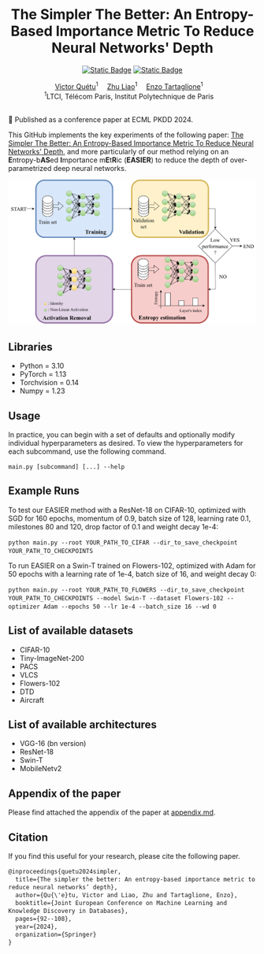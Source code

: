 <div align="center">
  <div>
  <h1>The Simpler The Better: An Entropy-Based Importance Metric To Reduce Neural Networks' Depth</h1> 

[![Static Badge](https://img.shields.io/badge/EASIER-arXiv-red)](https://arxiv.org/abs/2404.18949)
[![Static Badge](https://img.shields.io/badge/EASIER-Springer-blue)](https://link.springer.com/chapter/10.1007/978-3-031-70365-2_6)

  </div>

</div>

<div align="center">

<div>
    <a href='' target='_blank'>Victor Quétu</a><sup>1</sup>&emsp;
    <a href='' target='_blank'>Zhu Liao</a><sup>1</sup>&emsp;
    <a href='' target='_blank'>Enzo Tartaglione</a><sup>1</sup>&emsp;  
</div>
<div>
<sup>1</sup>LTCI, Télécom Paris, Institut Polytechnique de Paris&emsp;  

</div>
</div> <br>

📣 Published as a conference paper at ECML PKDD 2024.  <br>

This GitHub implements the key experiments of the following paper: [The Simpler The Better: An Entropy-Based Importance Metric To Reduce Neural Networks' Depth](https://arxiv.org/abs/2404.18949.pdf), and more particularly of our method relying on an **E**ntropy-b**AS**ed **I**mportance m**E**t**R**ic (**EASIER**) to reduce the depth of over-parametrized deep neural networks.    

<p align="center">
  <img src="images/ECML24_teaser.png" width="600"/>
</p>

## Libraries
* Python = 3.10
* PyTorch = 1.13
* Torchvision = 0.14
* Numpy = 1.23

## Usage

In practice, you can begin with a set of defaults and optionally modify individual hyperparameters as desired. To view the hyperparameters for each subcommand, use the following command. 
```
main.py [subcommand] [...] --help
```

## Example Runs

To test our EASIER method with a ResNet-18 on CIFAR-10, optimized with SGD for 160 epochs, momentum of 0.9, batch size of 128, learning rate 0.1, milestones 80 and 120, drop factor of 0.1 and weight decay 1e-4:

```python main.py --root YOUR_PATH_TO_CIFAR --dir_to_save_checkpoint YOUR_PATH_TO_CHECKPOINTS```

To run EASIER on a Swin-T trained on Flowers-102, optimized with Adam for 50 epochs with a learning rate of 1e-4, batch size of 16, and weight decay 0:

```python main.py --root YOUR_PATH_TO_FLOWERS --dir_to_save_checkpoint YOUR_PATH_TO_CHECKPOINTS --model Swin-T --dataset Flowers-102 --optimizer Adam --epochs 50 --lr 1e-4 --batch_size 16 --wd 0```

## List of available datasets

- CIFAR-10
- Tiny-ImageNet-200
- PACS
- VLCS
- Flowers-102
- DTD
- Aircraft

## List of available architectures

- VGG-16 (bn version)
- ResNet-18
- Swin-T
- MobileNetv2

## Appendix of the paper

Please find attached the appendix of the paper at [appendix.md](appendix.md).

## Citation

If you find this useful for your research, please cite the following paper.
```
@inproceedings{quetu2024simpler,
  title={The simpler the better: An entropy-based importance metric to reduce neural networks’ depth},
  author={Qu{\'e}tu, Victor and Liao, Zhu and Tartaglione, Enzo},
  booktitle={Joint European Conference on Machine Learning and Knowledge Discovery in Databases},
  pages={92--108},
  year={2024},
  organization={Springer}
}
```
